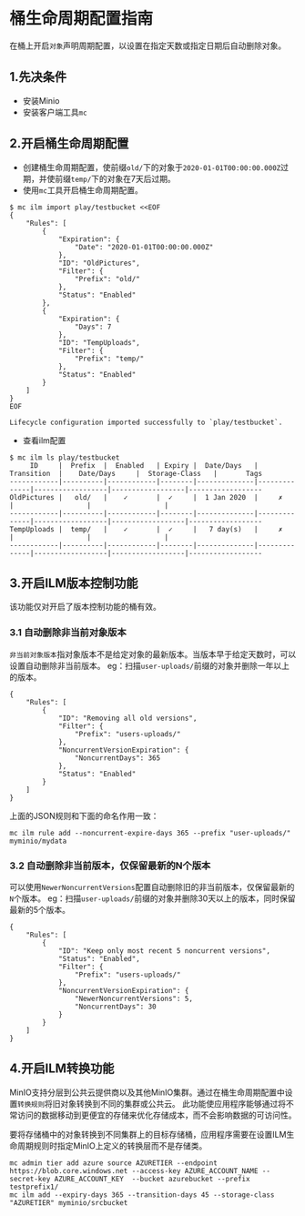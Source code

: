 # 桶生命周期配置指南
在桶上开启`对象`声明周期配置，以设置在指定天数或指定日期后自动删除对象。

## 1.先决条件
- 安装Minio
- 安装客户端工具`mc`

## 2.开启桶生命周期配置
- 创建桶生命周期配置，使前缀`old/`下的对象于`2020-01-01T00:00:00.000Z`过期，并使前缀`temp/`下的对象在7天后过期。
- 使用`mc`工具开启桶生命周期配置。
```shell
$ mc ilm import play/testbucket <<EOF
{
    "Rules": [
        {
            "Expiration": {
                "Date": "2020-01-01T00:00:00.000Z"
            },
            "ID": "OldPictures",
            "Filter": {
                "Prefix": "old/"
            },
            "Status": "Enabled"
        },
        {
            "Expiration": {
                "Days": 7
            },
            "ID": "TempUploads",
            "Filter": {
                "Prefix": "temp/"
            },
            "Status": "Enabled"
        }
    ]
}
EOF

Lifecycle configuration imported successfully to `play/testbucket`.
```
- 查看ilm配置
```shell
$ mc ilm ls play/testbucket
     ID     |  Prefix  |  Enabled   | Expiry |  Date/Days   |  Transition  |    Date/Days     |  Storage-Class   |       Tags
------------|----------|------------|--------|--------------|--------------|------------------|------------------|------------------
OldPictures |   old/   |    ✓       |  ✓     |  1 Jan 2020  |     ✗        |                  |                  |
------------|----------|------------|--------|--------------|--------------|------------------|------------------|------------------
TempUploads |  temp/   |    ✓       |  ✓     |   7 day(s)   |     ✗        |                  |                  |
------------|----------|------------|--------|--------------|--------------|------------------|------------------|------------------
```

## 3.开启ILM版本控制功能
该功能仅对开启了版本控制功能的桶有效。

### 3.1 自动删除非当前对象版本
`非当前对象版本`指对象版本不是给定对象的最新版本。当版本早于给定天数时，可以设置自动删除非当前版本。
eg：扫描`user-uploads/`前缀的对象并删除一年以上的版本。
```shell
{
    "Rules": [
        {
            "ID": "Removing all old versions",
            "Filter": {
                "Prefix": "users-uploads/"
            },
            "NoncurrentVersionExpiration": {
                "NoncurrentDays": 365
            },
            "Status": "Enabled"
        }
    ]
}
```
上面的JSON规则和下面的命名作用一致：
```shell
mc ilm rule add --noncurrent-expire-days 365 --prefix "user-uploads/" myminio/mydata
```

### 3.2 自动删除非当前版本，仅保留最新的N个版本
可以使用`NewerNoncurrentVersions`配置自动删除旧的非当前版本，仅保留最新的`N`个版本。
eg：扫描`user-uploads/`前缀的对象并删除30天以上的版本，同时保留最新的5个版本。
```shell
{
    "Rules": [
        {
            "ID": "Keep only most recent 5 noncurrent versions",
            "Status": "Enabled",
            "Filter": {
                "Prefix": "users-uploads/"
            },
            "NoncurrentVersionExpiration": {
                "NewerNoncurrentVersions": 5,
                "NoncurrentDays": 30
            }
        }
    ]
}
```

## 4.开启ILM转换功能
MinIO支持分层到公共云提供商以及其他MinIO集群。通过在桶生命周期配置中设置`转换规则`将旧对象转换到不同的集群或公共云。
此功能使应用程序能够通过将不常访问的数据移动到更便宜的存储来优化存储成本，而不会影响数据的可访问性。

要将存储桶中的对象转换到不同集群上的目标存储桶，应用程序需要在设置ILM生命周期规则时指定MinIO上定义的转换层而不是存储类。
```shell
mc admin tier add azure source AZURETIER --endpoint https://blob.core.windows.net --access-key AZURE_ACCOUNT_NAME --secret-key AZURE_ACCOUNT_KEY  --bucket azurebucket --prefix testprefix1/
mc ilm add --expiry-days 365 --transition-days 45 --storage-class "AZURETIER" myminio/srcbucket
```